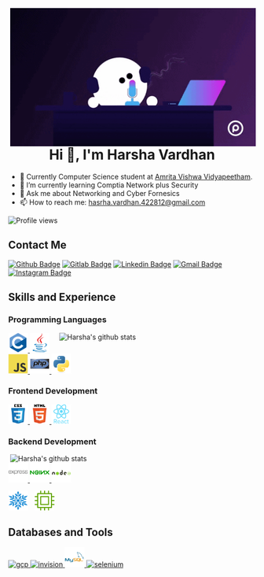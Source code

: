 <img align="right" width="500" src="https://github.com/Starlord-Code/gifs/blob/main/giphy.gif?fit=1281%2C716&ssl=1" />
<h1 align="center">Hi 👋, I'm Harsha Vardhan</h1>

- 🚀 Currently Computer Science student at [Amrita Vishwa Vidyapeetham](https://www.amrita.edu/school/engineering/coimbatore).
- 🌱 I’m currently learning Comptia Network plus Security 
- 💬 Ask me about Networking and Cyber Fornesics 
- 📫 How to reach me: hasrha.vardhan.422812@gmail.com

![Profile views](https://gpvc.arturio.dev/Starlord-Code)  


<script src="https://www.hackthebox.eu/badge/432661"></script>

## Contact Me
[![Github Badge](https://img.shields.io/badge/-Github-000?style=flat-square&logo=Github&logoColor=white&link=https://github.com/lucasgdb)](https://github.com/Starlord-Code) 
[![Gitlab Badge](https://img.shields.io/badge/--000?style=flat-square&logo=Gitlab&logoColor=white&link=https://github.com/lucasgdb)](https://git.amrita.edu/Gana016)
[![Linkedin Badge](https://img.shields.io/badge/-LinkedIn-blue?style=flat-square&logo=Linkedin&logoColor=white&link=https://www.linkedin.com/in/harsha-vardhan-dangeti-884197191/)](https://www.linkedin.com/in/harsha-vardhan-dangeti-884197191/)
[![Gmail Badge](https://img.shields.io/badge/-Gmail-c14438?style=flat-square&logo=Gmail&logoColor=white&link=mailto:harsha.vardhan.422812@gmail.com)](mailto:harsha.vardhan.422812@gmail.com)
[![Instagram Badge](https://img.shields.io/badge/-Instagram-C13584?style=flat-square&labelColor=C13584&logo=instagram&logoColor=white&link=https://www.instagram.com/ganapathi_subbu/)](https://www.instagram.com/___h.a.r.s.h.a____/)


## Skills and Experience

### Programming Languages

<img align="right" width="400" src="https://github-readme-stats.vercel.app/api/top-langs/?username=Starlord-Code&layout=compact" alt="Harsha's github stats" />
<p align="left"> <a href="https://www.cprogramming.com/" target="_blank"> <img src="https://raw.githubusercontent.com/devicons/devicon/master/icons/c/c-original.svg" alt="c" width="40" height="40"/> </a> <a href="https://www.java.com" target="_blank"> <img src="https://raw.githubusercontent.com/devicons/devicon/master/icons/java/java-original.svg" alt="java" width="40" height="40"/> </a> <a href="https://developer.mozilla.org/en-US/docs/Web/JavaScript" target="_blank"> <img src="https://raw.githubusercontent.com/devicons/devicon/master/icons/javascript/javascript-original.svg" alt="javascript" width="40" height="40"/> </a> <a href="https://www.php.net" target="_blank"> <img src="https://raw.githubusercontent.com/devicons/devicon/master/icons/php/php-original.svg" alt="php" width="40" height="40"/> </a> <a href="https://www.python.org" target="_blank"> <img src="https://raw.githubusercontent.com/devicons/devicon/master/icons/python/python-original.svg" alt="python" width="40" height="40"/> </a> </p>



### Frontend Development
<p align="left"> <a href="https://www.w3schools.com/css/" target="_blank"> <img src="https://raw.githubusercontent.com/devicons/devicon/master/icons/css3/css3-original-wordmark.svg" alt="css3" width="40" height="40"/> </a><a>  </a> <a href="https://www.w3.org/html/" target="_blank"> <img src="https://raw.githubusercontent.com/devicons/devicon/master/icons/html5/html5-original-wordmark.svg" alt="html5" width="40" height="40"/> </a> <a>  </a><a href="https://reactjs.org/" target="_blank"> <img src="https://raw.githubusercontent.com/devicons/devicon/master/icons/react/react-original-wordmark.svg" alt="react" width="40" height="40"/> </a> </p>

### Backend Development
<img align="right" width="500" src="https://github-readme-stats.vercel.app/api?username=Starlord-Code&show_icons=true&theme" alt="Harsha's github stats" />
<p align="left"> <a href="https://expressjs.com" target="_blank"> <img src="https://raw.githubusercontent.com/devicons/devicon/master/icons/express/express-original-wordmark.svg" alt="express" width="40" height="40"/> </a><a>  </a> <a href="https://www.nginx.com" target="_blank"> <img src="https://raw.githubusercontent.com/devicons/devicon/master/icons/nginx/nginx-original.svg" alt="nginx" width="40" height="40"/> </a> <a>  </a><a href="https://nodejs.org" target="_blank"> <img src="https://raw.githubusercontent.com/devicons/devicon/master/icons/nodejs/nodejs-original-wordmark.svg" alt="nodejs" width="40" height="40"/> </a> </p>

<a href='https://archiveprogram.github.com/'><img src='https://raw.githubusercontent.com/acervenky/animated-github-badges/master/assets/acbadge.gif' width='40' height='40'></a> <a href='https://docs.github.com/en/developers'><img src='https://raw.githubusercontent.com/acervenky/animated-github-badges/master/assets/devbadge.gif' width='40' height='40'></a> 

## Databases and Tools

<p align="left">  <a href="https://cloud.google.com" target="_blank"> <img src="https://www.vectorlogo.zone/logos/google_cloud/google_cloud-icon.svg" alt="gcp" width="40" height="40"/> </a> <a href="https://www.invisionapp.com/" target="_blank"> <img src="https://www.vectorlogo.zone/logos/invisionapp/invisionapp-icon.svg" alt="invision" width="40" height="40"/> </a> <a href="https://www.mysql.com/" target="_blank"> <img src="https://raw.githubusercontent.com/devicons/devicon/master/icons/mysql/mysql-original-wordmark.svg" alt="mysql" width="40" height="40"/> </a> <a href="https://www.selenium.dev" target="_blank"> <img src="https://raw.githubusercontent.com/detain/svg-logos/780f25886640cef088af994181646db2f6b1a3f8/svg/selenium-logo.svg" alt="selenium" width="40" height="40"/> </a> </p>




 




